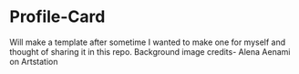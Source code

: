 # Profile-Card
Will make a template after sometime
I wanted to make one for myself and thought of sharing it in this repo.
Background image credits- Alena Aenami on Artstation
